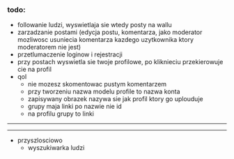 ### todo:

- followanie ludzi, wyswietlaja sie wtedy posty na wallu
- zarzadzanie postami (edycja postu, komentarza, jako moderator mozliwosc usuniecia komentarza kazdego uzytkownika ktory moderatorem nie jest)
- przetlumaczenie loginow i rejestracji
- przy postach wyswietla sie twoje profilowe, po kliknieciu przekierowuje cie na profil
- qol 
  - nie mozesz skomentowac pustym komentarzem
  - przy tworzeniu nazwa modelu profile to nazwa konta
  - zapisywany obrazek nazywa sie jak profil ktory go uplouduje
  - grupy maja linki po nazwie nie id
  - na profilu grupy to linki

  
------
------ 

- przyszlosciowo
  - wyszukiwarka ludzi